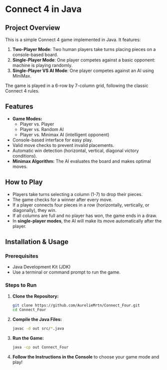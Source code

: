# Connect 4 in Java

## Project Overview
This is a simple Connect 4 game implemented in Java. It features:
1. **Two-Player Mode**: Two human players take turns placing pieces on a console-based board.
2. **Single-Player Mode**: One player competes against a basic opponent: machine is playing randomly.
3. **Single-Player VS AI Mode**: One player competes against an AI using MiniMax.

The game is played in a 6-row by 7-column grid, following the classic Connect 4 rules.

## Features
- **Game Modes:**
  - Player vs. Player
  - Player vs. Random AI
  - Player vs. Minimax AI (intelligent opponent)
- Console-based interface for easy play.
- Valid move checks to prevent invalid placements.
- Automatic win detection (horizontal, vertical, diagonal victory conditions).
- **Minimax Algorithm:** The AI evaluates the board and makes optimal moves.

## How to Play
- Players take turns selecting a column (1-7) to drop their pieces.
- The game checks for a winner after every move.
- If a player connects four pieces in a row (horizontally, vertically, or diagonally), they win.
- If all columns are full and no player has won, the game ends in a draw.
- In **single-player modes**, the AI will make its move automatically after the player.

## Installation & Usage
### Prerequisites
- Java Development Kit (JDK)
- Use a terminal or command prompt to run the game.

### Steps to Run
1. **Clone the Repository:**
   ```sh
   git clone https://github.com/AurelieMrtn/Connect_Four.git
   cd Connect_Four
   ```
2. **Compile the Java Files:**
   ```sh
   javac -d out src/*.java
   ```
3. **Run the Game:**
   ```sh
   java -cp out Connect_Four
   ```
4. **Follow the Instructions in the Console** to choose your game mode and play!
